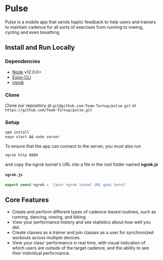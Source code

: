 # Pulse

Pulse is a mobile app that sends haptic feedback to help users and trainers to maintain cadence for all sorts of exercises from running to rowing, cycling and even breathing

## Install and Run Locally
### Dependencies
* [Node](https://nodejs.org/en/) v12.0.0+
* [Expo-CLI](https://docs.expo.io/versions/latest/get-started/installation/)
* [ngrok](https://dashboard.ngrok.com/get-started)
### Clone
Clone our repository at ```git@github.com:Team-Turnup/pulse.git``` or ```https://github.com/Team-Turnup/pulse.git```
### Setup
```bash
npm install 
expo start && node server
```

To ensure that the app can connect to the server, you must also run 
```bash
ngrok http 8080
```
and copy the ngrok tunnel's URL into a file in the root folder named **ngrok.js** 
#### **`ngrok.js`**
```javascript
export const ngrok = '[your ngrok tunnel URL goes here]'
```

## Core Features
* Create and perform different types of cadence-based routines, such as running, dancing, rowing, and biking.
* View your performance history and see statistics about how well you did.
* Create classes as a trainer and join classes as a user for synchronized workouts across multiple devices.
* View your class' performance in real time, with visual indication of which users are outside of the target cadence, and the ability to see their individual performance.
